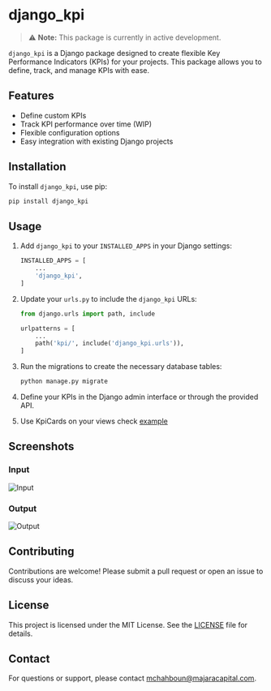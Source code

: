 # django_kpi

> ⚠️ **Note:** This package is currently in active development.

`django_kpi` is a Django package designed to create flexible Key Performance Indicators (KPIs) for your projects. This package allows you to define, track, and manage KPIs with ease.

## Features

- Define custom KPIs
- Track KPI performance over time (WIP)
- Flexible configuration options
- Easy integration with existing Django projects

## Installation

To install `django_kpi`, use pip:

```bash
pip install django_kpi
```

## Usage

1. Add `django_kpi` to your `INSTALLED_APPS` in your Django settings:

    ```python
    INSTALLED_APPS = [
        ...
        'django_kpi',
    ]
    ```

2. Update your `urls.py` to include the `django_kpi` URLs:

    ```python
    from django.urls import path, include

    urlpatterns = [
        ...
        path('kpi/', include('django_kpi.urls')),
    ]
    ```

3. Run the migrations to create the necessary database tables:

    ```bash
    python manage.py migrate
    ```

4. Define your KPIs in the Django admin interface or through the provided API.

5. Use KpiCards on your views check [example](./django_kpi_example/kpi_example/views.py)

## Screenshots

### Input

![Input](input.png)

### Output

![Output](output.png)

## Contributing

Contributions are welcome! Please submit a pull request or open an issue to discuss your ideas.

## License

This project is licensed under the MIT License. See the [LICENSE](LICENSE) file for details.

## Contact

For questions or support, please contact [mchahboun@majaracapital.com](mailto:mchahboun@majaracapital.com).


